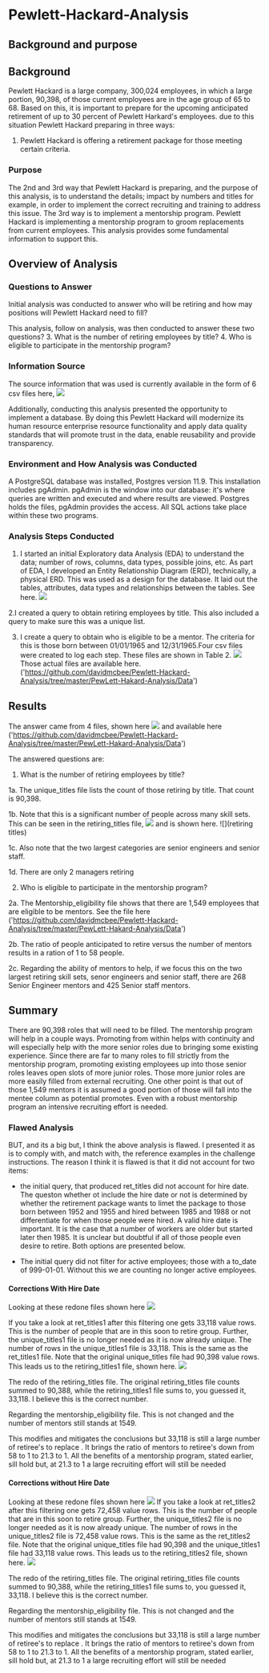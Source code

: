 # Pewlett-Hackard-Analysis
## Background and purpose
##  Background
Pewlett Hackard is a large company, 300,024 employees, in which a large portion, 90,398, of those current employees are in the age group of 65 to 68. Based on this,
 it is important to prepare for the upcoming anticipated retirement of up to 30 percent of Pewlett Harkard's employees.
due to this situation Pewlett Hackard preparing in three ways:
1. Pewlett Hackard is offering a retirement package for those meeting certain criteria.
### Purpose
The 2nd and 3rd way that Pewlett Hackard is preparing, and the purpose of this analysis, is to understand the details; impact by
 numbers and titles for example, in order to implement the correct recruiting and training to address this issue. The 3rd
way is to implement a mentorship program. Pewlett Hackard is implementing a mentorship program to groom replacements from current employees.
This analysis provides some fundamental information to support this.

## Overview of Analysis
### Questions to Answer
Initial analysis was conducted to answer who will be retiring and how may positions will Pewlett Hackard need to fill?

This analysis, follow on analysis, was then conducted to answer these two questions?
3. What is the number of retiring employees by title?
4. Who is eligible to participate in the mentorship program?

### Information Source
The source information that was used is currently available in the form of 6 csv files here,
![](https://github.com/davidmcbee/Pewlett-Hackard-Analysis/blob/master/PewLett-Hakard-Analysis/Data/source_files.png')

Additionally, conducting this analysis presented the opportunity to implement a database. By doing this Pewlett Hackard will modernize its human resource enterprise
resource functionality and apply data quality standards that will promote trust in the data, enable reusability and provide transparency.

### Environment and How Analysis was Conducted
A PostgreSQL database was installed, Postgres version 11.9. This installation includes pgAdmin. pgAdmin is the window into our database: it's where
 queries are written and executed and where results are viewed. Postgres holds the files, pgAdmin provides the access. All SQL actions take place within these two programs.

### Analysis Steps Conducted
1. I started an initial Exploratory data Analysis (EDA) to understand the data; number of rows, columns, data types, possible joins, etc. As part of EDA, I developed an
Entity Relationship Diagram (ERD), technically, a physical ERD. This was used as a design for the database. It laid out the tables, attributes, data types and relationships
between the tables. See here.
![]('https://github.com/davidmcbee/Pewlett-Hackard-Analysis/blob/master/PewLett-Hakard-Analysis/Data/ERD.png')


2.I created a query to obtain retiring employees by title. This also included a query to make sure this was a unique list.

3. I create a query to obtain who is eligible to be a mentor. The criteria for this is those born between 01/01/1965 and 12/31/1965.Four csv files were created to log each step.
These files are shown in Table 2. ![]('https://github.com/davidmcbee/Pewlett-Hackard-Analysis/blob/master/PewLett-Hakard-Analysis/Data/saved_analysis_files.png)
Those actual files are available here. ('https://github.com/davidmcbee/Pewlett-Hackard-Analysis/tree/master/PewLett-Hakard-Analysis/Data')

## Results
The answer came from 4 files, shown here
![]('https://github.com/davidmcbee/Pewlett-Hackard-Analysis/blob/master/PewLett-Hakard-Analysis/Data/saved_analysis_files.png')
and available here ('https://github.com/davidmcbee/Pewlett-Hackard-Analysis/tree/master/PewLett-Hakard-Analysis/Data')

The answered questions are:
1. What is the number of retiring employees by title?

1a. The unique_titles file lists the count of those retiring by title. That count is 90,398.
 
1b. Note that this is a significant number of people across many skill sets. This can be seen in the retiring_titles file, ![]('https://github.com/davidmcbee/Pewlett-Hackard-Analysis/blob/master/PewLett-Hakard-Analysis/Data/retiring_emp.csv') and is shown here.
![](retiring titles)

1c. Also note that the two largest categories are senior engineers and senior staff.

1d. There are only 2 managers retiring

2. Who is eligible to participate in the mentorship program?

2a. The Mentorship_eligibility file shows that there are 1,549 employees that are eligible to be mentors. See the file here ('https://github.com/davidmcbee/Pewlett-Hackard-Analysis/tree/master/PewLett-Hakard-Analysis/Data')

2b. The ratio of people anticipated to retire versus the number of mentors results in a ration of 1 to 58 people.
 
2c. Regarding the ability of mentors to help, if we focus this on the two largest retiring skill sets, senor engineers and senior staff, there are 268 Senior Engineer mentors and 425 Senior staff mentors.
 
## Summary

There are 90,398 roles that will need to be filled. The mentorship program will help in a couple ways.
Promoting from within helps with continuity and will especially help with the more senior roles due to bringing some existing experience. Since there are far to many roles
to fill strictly from the mentorship program, promoting existing employees up into those senior roles leaves open slots of more junior roles. Those more junior roles are more
easily filled from external recruiting.
One other point is that out of those 1,549 mentors it is assumed a good portion of those will fall into the mentee column as potential promotes.
Even with a robust mentorship program an intensive recruiting effort is needed.

### Flawed Analysis
BUT, and its a big but, I think the above analysis is flawed. I presented it as is to comply with, and match with, the reference examples in the challenge instructions.
The reason I think it is flawed is that it did not account for two items:
* the initial query, that produced ret_titles did not account for hire date. The queston whether ot include the hire date or not is determined by whether the retirement package wants to limet the package to those born between 1952 and 1955 and hired between 1985 and 1988 or not differentiate for when those people were hired. A valid hire date is important. It is the case that a number of workers are older but started later then 1985. It is unclear but doubtful if all of those people even desire to retire. Both options are presented below.

* The initial query did not filter for active employees; those with a to_date of 999-01-01. Without this we are counting no longer active employees.

#### Corrections With Hire Date
Looking at these redone files shown here
![](https://github.com/davidmcbee/Pewlett-Hackard-Analysis/blob/master/PewLett-Hakard-Analysis/Data/redone%20files_with_hire_date.png)

If you take a look at ret_titles1 after this filtering one gets 33,118 value rows. This is the number of people that are in this soon to retire group. Further,
the unique_titles1 file is no longer needed as it is now already unique. The number of rows in the unique_titles1 file is 33,118. This is the same as the ret_titles1 file.
Note that the original unique_titles file had 90,398 value rows.
This leads us to the retiring_titles1 file, shown here.
![](https://github.com/davidmcbee/Pewlett-Hackard-Analysis/blob/master/PewLett-Hakard-Analysis/Data/retiring_titles1.png)

The redo of the retiring_titles file. The original retiring_titles file counts summed to 90,388, while the retiring_titles1 file sums to,
you guessed it, 33,118. I believe this is the correct number.

Regarding the mentorship_eligibility file. This is not changed and the number of mentors still stands at 1549. 

This modifies and mitigates the conclusions but 33,118 is still a large number of retiree's to replace . It brings the ratio of mentors to retiree's down from 58 to 1 to 21.3 to 1.
All the benefits of a mentorship program, stated earlier, sill hold but, at 21.3 to 1 a large recruiting effort will still be needed 


#### Corrections without Hire Date
Looking at these redone files shown here
![](https://github.com/davidmcbee/Pewlett-Hackard-Analysis/blob/master/PewLett-Hakard-Analysis/Data/redone%20files_without_hire_date.png)
If you take a look at ret_titles2 after this filtering one gets 72,458 value rows. This is the number of people that are in this soon to retire group. Further,
the unique_titles2 file is no longer needed as it is now already unique. The number of rows in the unique_titles2 file is 72,458 value rows. This is the same as the ret_titles2 file.
Note that the original unique_titles file had 90,398  and the unique_titles1 file had 33,118 value rows.
This leads us to the retiring_titles2 file, shown here.
![](')

The redo of the retiring_titles file. The original retiring_titles file counts summed to 90,388, while the retiring_titles1 file sums to,
you guessed it, 33,118. I believe this is the correct number.

Regarding the mentorship_eligibility file. This is not changed and the number of mentors still stands at 1549. 

This modifies and mitigates the conclusions but 33,118 is still a large number of retiree's to replace . It brings the ratio of mentors to retiree's down from 58 to 1 to 21.3 to 1.
All the benefits of a mentorship program, stated earlier, sill hold but, at 21.3 to 1 a large recruiting effort will still be needed 





